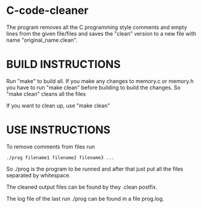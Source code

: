 # C-code-cleaner
The program removes all the C programming style comments and empty lines from the given file/files and saves the "clean" version to a new file with name "original_name.clean".

# BUILD INSTRUCTIONS


Run "make" to build all. If you make any changes to memory.c or memory.h you have to run "make clean" before building to build the changes. So "make clean" cleans all the files

If you want to clean up, use "make clean"


# USE INSTRUCTIONS

To remove comments from files run 

	./prog filename1 filename2 filename3 ...

So ./prog is the program to be runned and after that just put all the files separated by whitespace.

The cleaned output files can be found by they .clean postfix.

The log file of the last run ./prog can be found in a file prog.log.
